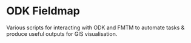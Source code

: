# ODK Fieldmap

Various scripts for interacting with ODK and
FMTM to automate tasks & produce useful outputs for
GIS visualisation.
